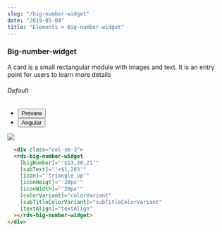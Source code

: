 ```yaml
---
slug: "/big-number-widget"
date: "2019-05-04"
title: "Elements > Big-number-widget"
---
```


### Big-number-widget

<p class="">A card is a small rectangular module with images and text. It is an entry point for users to learn more details</p>
<section class="py-4">
    <h6>Default</h6>
    <div class="py-3">
      <div class="cust-tabs">
        <ul class="nav nav-tabs" id="myTab" role="tablist">
          <li class="nav-item" role="presentation">
            <button class="nav-link active" id="PreviewBasic-tab" data-bs-toggle="tab" data-bs-target="#PreviewBasic" type="button" role="tab" aria-controls="PreviewBasic" aria-selected="true">Preview </button>
          </li>
          <li class="nav-item" role="presentation">
            <button class="nav-link" id="AngularBasic-tab" data-bs-toggle="tab" data-bs-target="#AngularBasic" type="button" role="tab" aria-controls="AngularBasic" aria-selected="false"><i class="bi bi-code-slash" style="font-size:1.0rem"></i>Angular</button>
          </li>
        </ul>
      </div>
      <div class="tab-content card border" id="myTabContent">
        <div class="tab-pane fade show active" id="PreviewBasic" role="tabpanel" aria-labelledby="PreviewBasic-tab">
         <div class="contents  p-5">
              <div class="row">
            <div class="col-md-12">
            <img src="/images/big-number-widget.png" class="img-fluid">
            </div>
            </div>
     </div>
                       
  </div>
        <div class="tab-pane fade show" id="AngularBasic" role="tabpanel" aria-labelledby="AngularBasic-tab">
          <div class="contents bg-code">
<div class="row m-0">

```html
  <div class="col-sm-3">
  <rds-big-number-widget
    [bigNumber]="'$13,20,21'"
    [subText]="'+$1,203'"
    [icon]="'triangle_up'"
    [iconHeigt]="'20px'"
    [iconWidth]="'20px'"
    [colorVariant]="colorVariant"
    [subTitleColorVariant]="subTitleColorVariant"
    [textAlign]="textAlign"
  ></rds-big-number-widget>
</div>
```
</div>
</div>
  </div>
        </div>
      </div>
    </div>
  </section>
   